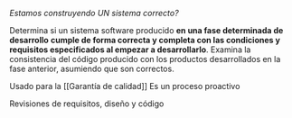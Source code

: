 *Estamos construyendo UN sistema correcto?*

Determina si un sistema software producido **en una fase determinada de desarrollo** **cumple de forma correcta y completa con las condiciones y requisitos especificados al empezar a desarrollarlo**. Examina la consistencia del código producido con los productos desarrollados en la fase anterior, asumiendo que son correctos.

Usado para la [[Garantía de calidad]]
Es un proceso proactivo

Revisiones de requisitos, diseño y código